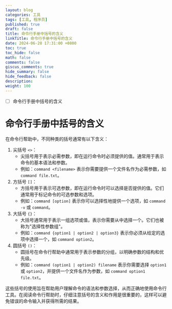```yaml
---
layout: blog
categories: 工具
tags: [工具, 程序员]
published: true
draft: false
title: 命令行手册中括号的含义
linkTitle: 命令行手册中括号的含义
date: 2024-06-28 17:31:00 +0800
toc: true
toc_hide: false
math: false
comments: false
giscus_comments: true
hide_summary: false
hide_feedback: false
description: 
weight: 100
---
```


- [ ] 命令行手册中括号的含义

# 命令行手册中括号的含义

在命令行帮助中，不同种类的括号通常有以下含义：

1. 尖括号 `<>`：
   - 尖括号用于表示必需参数，即在运行命令时必须提供的值。通常用于表示命令的基本语法和参数。
   - 例如：`command <filename>` 表示你需要提供一个文件名作为必需参数，如 `command file.txt`。
2. 方括号 `[]`：
   - 方括号用于表示可选参数，即在运行命令时可以选择是否提供的值。它们通常用于标记命令的可选参数和选项。
   - 例如：`command [option]` 表示你可以选择性地提供一个选项，如 `command -v` 或 `command`。
3. 大括号 `{}`：
   - 大括号通常用于表示一组选项或值，表示你需要从中选择一个。它们也被称为"选择性参数组"。
   - 例如：`command {option1 | option2 | option3}` 表示你必须从给定的选项中选择一个，如 `command option2`。
4. 圆括号 `()`：
   - 圆括号在命令行帮助中通常用于表示参数的分组，以明确参数的结构和优先级。
   - 例如：`command (option1 | option2) filename` 表示你需要选择 `option1` 或 `option2`，并提供一个文件名作为参数，如 `command option1 file.txt`。

这些括号的使用旨在帮助用户理解命令的语法和参数选择，从而正确地使用命令行工具。在阅读命令行帮助时，仔细注意括号的含义和作用是很重要的，这样可以避免错误的命令输入并获得所需的结果。
